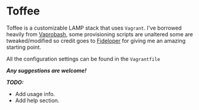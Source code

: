 # Toffee

Toffee is a customizable LAMP stack that uses `Vagrant`. I've borrowed heavily from [Vaprobash](https://github.com/fideloper/Vaprobash/), some provisioning scripts are unaltered some are tweaked/modified so credit goes to [Fideloper](https://github.com/fideloper/) for giving me an amazing starting point.

All the configuration settings can be found in the `Vagrantfile`

***Any suggestions are welcome!***


***TODO:***
- Add usage info.
- Add help section.
